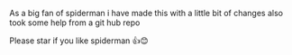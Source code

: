 As a big fan of spiderman i have made this with a little bit of changes also took some help from a git hub repo 

Please star if you like spiderman 👍😊
